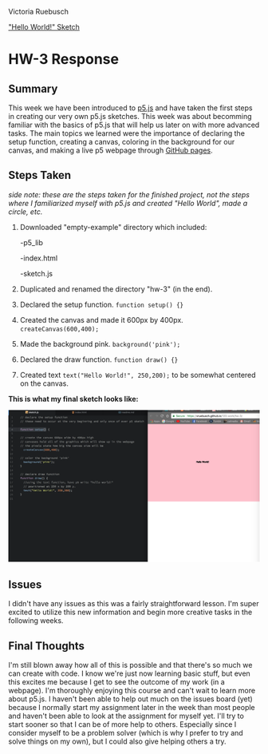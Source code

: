 Victoria Ruebusch

["Hello World!" Sketch](https://vruebusch.github.io/120-work/hw-3/)

# **HW-3 Response**

## Summary

This week we have been introduced to [p5.js](http://hello.p5js.org/) and have taken the first steps in creating our very own p5.js sketches. This week was about becomming familiar with the basics of p5.js that will help us later on with more advanced tasks. The main topics we learned were the importance of declaring the setup function, creating a canvas, coloring in the background for our canvas, and making a live p5 webpage through [GitHub pages](https://pages.github.com/).

## Steps Taken
*side note: these are the steps taken for the finished project, not the steps where I familiarized myself with p5.js and created "Hello World", made a circle, etc.*
1. Downloaded "empty-example" directory which included:

    -p5_lib

    -index.html

    -sketch.js


2. Duplicated and renamed the directory "hw-3" (in the end).

3. Declared the setup function.
``
function setup() {}
``

4. Created the canvas and made it 600px by 400px.
``
createCanvas(600,400);
``

5. Made the background pink.
``
background('pink');
``

6. Declared the draw function.
``
function draw() {}
``

7. Created text
``
text("Hello World!", 250,200);
`` to be somewhat centered on the canvas.

**This is what my final sketch looks like:**

![Homework 3 Sketch and "Hello World" webpage](images/hw-3_work_image.png)

## Issues

I didn't have any issues as this was a fairly straightforward lesson. I'm super excited to utilize this new information and begin more creative tasks in the following weeks.

## Final Thoughts

I'm still blown away how all of this is possible and that there's so much we can create with code. I know we're just now learning basic stuff, but even this excites me because I get to see the outcome of my work (in a webpage). I'm thoroughly enjoying this course and can't wait to learn more about p5.js. I haven't been able to help out much on the issues board (yet) because I normally start my assignment later in the week than most people and haven't been able to look at the assignment for myself yet. I'll try to start sooner so that I can be of more help to others. Especially since I consider myself to be a problem solver (which is why I prefer to try and solve things on my own), but I could also give helping others a try. 
